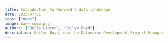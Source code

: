 ```yaml
---
title: Introduction to Harvard's data landscape
date: 2023-07-01
tags: ["news"]
image: bank-comp.png
authors: ["Belle Lipton", "Ceilyn Boyd"]
description: Ceilyn Boyd, now the Dataverse Development Project Manager, illuminates us with her over twelve years of experience in research data management at Harvard Libraries.
---
```


